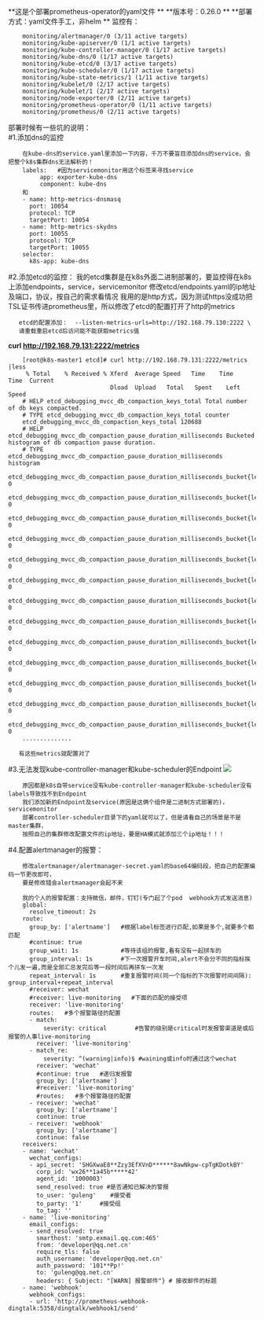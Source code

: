 **这是个部署prometheus-operator的yaml文件  **
**版本号：0.26.0  ** 
**部署方式：yaml文件手工，非helm  **
监控有：  

        monitoring/alertmanager/0 (3/11 active targets)  
        monitoring/kube-apiserver/0 (1/1 active targets)  
        monitoring/kube-controller-manager/0 (1/17 active targets)  
        monitoring/kube-dns/0 (1/17 active targets)  
        monitoring/kube-etcd/0 (3/17 active targets)  
        monitoring/kube-scheduler/0 (1/17 active targets)  
        monitoring/kube-state-metrics/1 (1/11 active targets)  
        monitoring/kubelet/0 (2/17 active targets)  
        monitoring/kubelet/1 (2/17 active targets)  
        monitoring/node-exporter/0 (2/11 active targets)  
        monitoring/prometheus-operator/0 (1/11 active targets)  
        monitoring/prometheus/0 (2/11 active targets)  
        
部署时候有一些坑的说明：  
#1.添加dns的监控
		
		在kube-dns的service.yaml里添加一下内容，千万不要盲目添加dns的service，会把整个k8s集群dns无法解析的！
		labels:   #因为servicemonitor用这个标签来寻找service
   			 app: exporter-kube-dns
    		 component: kube-dns
    	和		
	    - name: http-metrics-dnsmasq 
          port: 10054 
          protocol: TCP 
          targetPort: 10054 
        - name: http-metrics-skydns 
          port: 10055 
          protocol: TCP 
          targetPort: 10055 
        selector: 
          k8s-app: kube-dns 
          
#2.添加etcd的监控：
       我的etcd集群是在k8s外面二进制部署的，要监控得在k8s上添加endpoints，service，servicemonitor
       修改etcd/endpoints.yaml的ip地址及端口，协议，按自己的需求看情况
       我用的是http方式，因为测试https没成功把TSL证书传进prometheus里，所以修改了etcd的配置打开了http的metrics
       
       etcd的配置添加：  --listen-metrics-urls=http://192.168.79.130:2222 \ 
       请重载重启etcd后访问能不能获取metrics值
  
**curl http://192.168.79.131:2222/metrics**

		[root@k8s-master1 etcd]# curl http://192.168.79.131:2222/metrics |less
 		 % Total    % Received % Xferd  Average Speed   Time    Time     Time  Current
                                 Dload  Upload   Total   Spent    Left  Speed
		# HELP etcd_debugging_mvcc_db_compaction_keys_total Total number of db keys compacted.
		# TYPE etcd_debugging_mvcc_db_compaction_keys_total counter
		etcd_debugging_mvcc_db_compaction_keys_total 120688
		# HELP etcd_debugging_mvcc_db_compaction_pause_duration_milliseconds Bucketed histogram of db compaction pause duration.
		# TYPE etcd_debugging_mvcc_db_compaction_pause_duration_milliseconds histogram
		etcd_debugging_mvcc_db_compaction_pause_duration_milliseconds_bucket{le="1"} 0
		etcd_debugging_mvcc_db_compaction_pause_duration_milliseconds_bucket{le="2"} 0
		etcd_debugging_mvcc_db_compaction_pause_duration_milliseconds_bucket{le="4"} 0
		etcd_debugging_mvcc_db_compaction_pause_duration_milliseconds_bucket{le="8"} 0
		etcd_debugging_mvcc_db_compaction_pause_duration_milliseconds_bucket{le="16"} 0
		etcd_debugging_mvcc_db_compaction_pause_duration_milliseconds_bucket{le="32"} 0
		etcd_debugging_mvcc_db_compaction_pause_duration_milliseconds_bucket{le="64"} 0
		etcd_debugging_mvcc_db_compaction_pause_duration_milliseconds_bucket{le="128"} 0
		etcd_debugging_mvcc_db_compaction_pause_duration_milliseconds_bucket{le="256"} 0
		etcd_debugging_mvcc_db_compaction_pause_duration_milliseconds_bucket{le="512"} 0
		etcd_debugging_mvcc_db_compaction_pause_duration_milliseconds_bucket{le="1024"} 0
		etcd_debugging_mvcc_db_compaction_pause_duration_milliseconds_bucket{le="2048"} 0
		etcd_debugging_mvcc_db_compaction_pause_duration_milliseconds_bucket{le="4096"} 0
		..............
       
       有这些metrics就配置对了
		
#3.无法发现kube-controller-manager和kube-scheduler的Endpoint
![](/Users/guleng/Desktop/WX20190110-182332.png)

		原因都是k8s自带service没有kube-controller-manager和kube-scheduler没有labels导致找不到Endpoint
		我们添加新的Endpoint及service(原因是这俩个组件是二进制方式部署的)，servicemonitor
		部署controller-scheduler目录下的yaml就可以了，但是请看自己的场景是不是master集群，
		按照自己的集群修改配置文件的ip地址，要是HA模式就添加三个ip地址！！！
		
#4.配置alertmanager的报警：
	
		修改alertmanager/alertmanager-secret.yaml的base64编码段，把自己的配置编码一节更改即可，
		要是修改错会alertmanager会起不来
		
		我的个人的报警配置：支持微信，邮件，钉钉(专门起了个pod  webhook方式发送消息)
		global:
		  resolve_timeout: 2s
		route:
		  group_by: ['alertname']   #根据label标签进行匹配,如果是多个,就要多个都匹配
		  #continue: true
		  group_wait: 1s            #等待该组的报警,看有没有一起拼车的
		  group_interval: 1s        #下一次报警开车时间,alert不会分不同的指标挨个儿发一遍,而是全部汇总发完后等一段时间后再拼车一次发
		  repeat_interval: 1s       #重复报警时间(同一个指标的下次报警时间间隔): group_interval+repeat_interval
		  #receiver: wechat
		  #receiver: live-monitoring   #下面的匹配的接受项
		  receiver: 'live-monitoring'
		  routes:   #多个报警路径的配置
		  - match:
		      severity: critical        #告警的级别是critical时发报警渠道是或后报警的人事live-monitoring
		    receiver: 'live-monitoring'
		  - match_re:
		      severity: ^(warning|info)$ #waining或info时通过这个wechat
		    receiver: 'wechat'
		    #continue: true   #递归发报警
		    group_by: ['alertname']
		    #receiver: 'live-monitoring'
		    #routes:   #多个报警路径的配置
		  - receiver: 'wechat'
		    group_by: ['alertname']
		    continue: true
		  - receiver: 'webhook'
		    group_by: ['alertname']
		    continue: false
		receivers:
		- name: 'wechat'
		  wechat_configs:
		  - api_secret: 'SHGXwaE8**Zzy3EfXVnD******8awNkpw-cpTgKDotkBY'
		    corp_id: 'wx26**1a45b*****42'
		    agent_id: '1000003'   
		    send_resolved: true #是否通知已解决的警报 
		    to_user: 'guleng'    #接受者
		    to_party: '1'     #接受组
		    to_tag: ''
		- name: 'live-monitoring'
		  email_configs:
		  - send_resolved: true
		    smarthost: 'smtp.exmail.qq.com:465'
		    from: 'developer@qq.net.cn'
		    require_tls: false
		    auth_username: 'developer@qq.net.cn'
		    auth_password: '101**Pp!'
		    to: 'guleng@qq.net.cn'
		    headers: { Subject: "[WARN] 报警邮件"} # 接收邮件的标题
		- name: 'webhook'
		  webhook_configs:
		  - url: 'http://prometheus-webhook-dingtalk:5358/dingtalk/webhook1/send'

       
   
